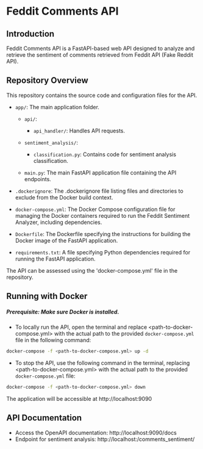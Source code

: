 # Feddit Comments API

## Introduction

Feddit Comments API is a FastAPI-based web API designed to analyze and retrieve the sentiment of comments retrieved from Feddit API (Fake Reddit API).


## Repository Overview
This repository contains the source code and configuration files for the API. 

- `app/`: The main application folder.

  - `api/`:

    - `api_handler/`: Handles API requests.

  - `sentiment_analysis/`:

    - `classification.py`: Contains code for sentiment analysis classification.

  - `main.py`: The main FastAPI application file containing the API endpoints.

- `.dockerignore`: The .dockerignore file listing files and directories to exclude from the Docker build context.

- `docker-compose.yml`: The Docker Compose configuration file for managing the Docker containers required to run the Feddit Sentiment Analyzer, including dependencies.

- `Dockerfile`: The Dockerfile specifying the instructions for building the Docker image of the FastAPI application.

- `requirements.txt`: A file specifying Python dependencies required for running the FastAPI application.


The API can be assessed using the 'docker-compose.yml' file in the repository.


## Running with Docker
##### Prerequisite: Make sure Docker is installed.

- To locally run the API, open the terminal and replace <path-to-docker-compose.yml> with the actual path to the provided `docker-compose.yml` file in the following command:
```bash
docker-compose -f <path-to-docker-compose.yml> up -d 
```

- To stop the API, use the following command in the terminal, replacing <path-to-docker-compose.yml> with the actual path to the provided `docker-compose.yml` file:
```bash
docker-compose -f <path-to-docker-compose.yml> down
```

The application will be accessible at http://localhost:9090

## API Documentation
- Access the OpenAPI documentation: http://localhost:9090/docs
- Endpoint for sentiment analysis: http://localhost:/comments_sentiment/
